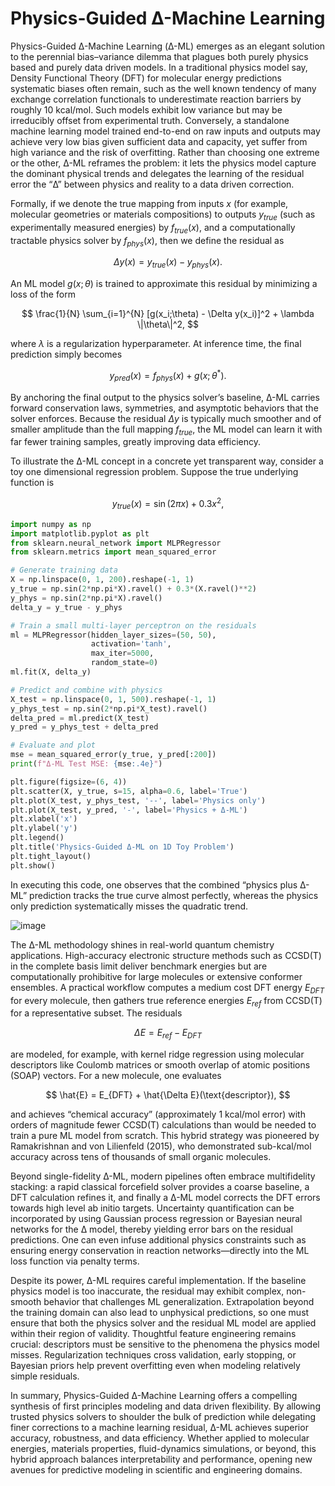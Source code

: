 # Physics-Guided Δ-Machine Learning

Physics-Guided Δ-Machine Learning (Δ-ML) emerges as an elegant solution to the perennial bias–variance dilemma that plagues both purely physics based and purely data driven models. In a traditional physics model say, Density Functional Theory (DFT) for molecular energy predictions systematic biases often remain, such as the well known tendency of many exchange correlation functionals to underestimate reaction barriers by roughly 10 kcal/mol. Such models exhibit low variance but may be irreducibly offset from experimental truth. Conversely, a standalone machine learning model trained end-to-end on raw inputs and outputs may achieve very low bias given sufficient data and capacity, yet suffer from high variance and the risk of overfitting. Rather than choosing one extreme or the other, Δ-ML reframes the problem: it lets the physics model capture the dominant physical trends and delegates the learning of the residual error the “Δ” between physics and reality to a data driven correction.

Formally, if we denote the true mapping from inputs 
$x$ (for example, molecular geometries or materials compositions) to outputs 
$y_{true}$ (such as experimentally measured energies) by 
$f_{true}(x)$, and a computationally tractable physics solver by 
$f_{phys}(x)$, then we define the residual as

$$
\Delta y(x) = y_{true}(x) - y_{phys}(x).
$$

An ML model 
$g(x;\theta)$ is trained to approximate this residual by minimizing a loss of the form

$$
\frac{1}{N} \sum_{i=1}^{N} [g(x_i;\theta) - \Delta y(x_i)]^2 + \lambda \|\theta\|^2,
$$

where 
$\lambda$ is a regularization hyperparameter. At inference time, the final prediction simply becomes

$$
y_{pred}(x) = f_{phys}(x) + g(x;\theta^*).
$$

By anchoring the final output to the physics solver’s baseline, Δ-ML carries forward conservation laws, symmetries, and asymptotic behaviors that the solver enforces. Because the residual 
$\Delta y$ is typically much smoother and of smaller amplitude than the full mapping 
$f_{true}$, the ML model can learn it with far fewer training samples, greatly improving data efficiency.

To illustrate the Δ-ML concept in a concrete yet transparent way, consider a toy one dimensional regression problem. Suppose the true underlying function is

$$
y_{true}(x) = \sin(2\pi x) + 0.3x^2,
$$

```python
import numpy as np
import matplotlib.pyplot as plt
from sklearn.neural_network import MLPRegressor
from sklearn.metrics import mean_squared_error

# Generate training data
X = np.linspace(0, 1, 200).reshape(-1, 1)
y_true = np.sin(2*np.pi*X).ravel() + 0.3*(X.ravel()**2)
y_phys = np.sin(2*np.pi*X).ravel()
delta_y = y_true - y_phys

# Train a small multi-layer perceptron on the residuals
ml = MLPRegressor(hidden_layer_sizes=(50, 50),
                  activation='tanh',
                  max_iter=5000,
                  random_state=0)
ml.fit(X, delta_y)

# Predict and combine with physics
X_test = np.linspace(0, 1, 500).reshape(-1, 1)
y_phys_test = np.sin(2*np.pi*X_test).ravel()
delta_pred = ml.predict(X_test)
y_pred = y_phys_test + delta_pred

# Evaluate and plot
mse = mean_squared_error(y_true, y_pred[:200])
print(f"Δ-ML Test MSE: {mse:.4e}")

plt.figure(figsize=(6, 4))
plt.scatter(X, y_true, s=15, alpha=0.6, label='True')
plt.plot(X_test, y_phys_test, '--', label='Physics only')
plt.plot(X_test, y_pred, '-', label='Physics + Δ-ML')
plt.xlabel('x')
plt.ylabel('y')
plt.legend()
plt.title('Physics-Guided Δ-ML on 1D Toy Problem')
plt.tight_layout()
plt.show()
```


In executing this code, one observes that the combined “physics plus Δ-ML” prediction tracks the true curve almost perfectly, whereas the physics only prediction systematically misses the quadratic trend.

![image](https://github.com/user-attachments/assets/88f00b3f-79a0-400f-b530-a776da7cf296)

The Δ-ML methodology shines in real-world quantum chemistry applications. High-accuracy electronic structure methods such as CCSD(T) in the complete basis limit deliver benchmark energies but are computationally prohibitive for large molecules or extensive conformer ensembles. A practical workflow computes a medium cost DFT energy 
$E_{DFT}$ for every molecule, then gathers true reference energies 
$E_{ref}$ from CCSD(T) for a representative subset. The residuals 

$$
\Delta E = E_{ref} - E_{DFT}
$$

are modeled, for example, with kernel ridge regression using molecular descriptors like Coulomb matrices or smooth overlap of atomic positions (SOAP) vectors. For a new molecule, one evaluates

$$
\hat{E} = E_{DFT} + \hat{\Delta E}(\text{descriptor}),
$$

and achieves “chemical accuracy” (approximately 1 kcal/mol error) with orders of magnitude fewer CCSD(T) calculations than would be needed to train a pure ML model from scratch. This hybrid strategy was pioneered by Ramakrishnan and von Lilienfeld (2015), who demonstrated sub-kcal/mol accuracy across tens of thousands of small organic molecules.

Beyond single-fidelity Δ-ML, modern pipelines often embrace multifidelity stacking: a rapid classical forcefield solver provides a coarse baseline, a DFT calculation refines it, and finally a Δ-ML model corrects the DFT errors towards high level ab initio targets. Uncertainty quantification can be incorporated by using Gaussian process regression or Bayesian neural networks for the Δ model, thereby yielding error bars on the residual predictions. One can even infuse additional physics constraints such as ensuring energy conservation in reaction networks—directly into the ML loss function via penalty terms.

Despite its power, Δ-ML requires careful implementation. If the baseline physics model is too inaccurate, the residual may exhibit complex, non-smooth behavior that challenges ML generalization. Extrapolation beyond the training domain can also lead to unphysical predictions, so one must ensure that both the physics solver and the residual ML model are applied within their region of validity. Thoughtful feature engineering remains crucial: descriptors must be sensitive to the phenomena the physics model misses. Regularization techniques cross validation, early stopping, or Bayesian priors help prevent overfitting even when modeling relatively simple residuals.

In summary, Physics-Guided Δ-Machine Learning offers a compelling synthesis of first principles modeling and data driven flexibility. By allowing trusted physics solvers to shoulder the bulk of prediction while delegating finer corrections to a machine learning residual, Δ-ML achieves superior accuracy, robustness, and data efficiency. Whether applied to molecular energies, materials properties, fluid-dynamics simulations, or beyond, this hybrid approach balances interpretability and performance, opening new avenues for predictive modeling in scientific and engineering domains.


